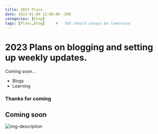 ```yaml
---
title: 2023 Plans
date: 2023-01-09 12:00:00 -500
categories: [blog]
tags: [Plans,Blog]     #   TAG should always be lowercase
---
```


# 2023 Plans on blogging and setting up weekly updates.

Coming soon...

* Blogs
* Learning


### Thanks for coming

## Coming soon

![img-description](https://pbs.twimg.com/media/FmBKdzxWIAAcVvu?format=jpg&name=medium)
